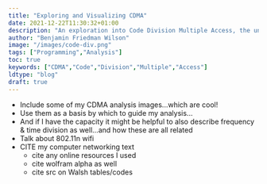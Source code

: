 ```yaml
---
title: "Exploring and Visualizing CDMA"
date: 2021-12-22T11:30:32+01:00
description: "An exploration into Code Division Multiple Access, the underlying structure of code division techniques, and how to perform it."
author: "Benjamin Friedman Wilson"
image: "/images/code-div.png"
tags: ["Programming","Analysis"]
toc: true
keywords: ["CDMA","Code","Division","Multiple","Access"]
ldtype: "blog"
draft: true
---
```


- Include some of my CDMA analysis images...which are cool!
- Use them as a basis by which to guide my analysis...
- And if I have the capacity it might be helpful to also describe frequency & time division as well...and how these are all related
- Talk about 802.11n wifi
- CITE my computer networking text
  - cite any online resources I used
  - cite wolfram alpha as well
  - cite src on Walsh tables/codes

